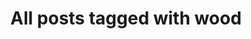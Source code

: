 ---
layout: tag
title: "All posts tagged with wood"
permalink: /weblog/tags/wood/
taxonomy: wood
---